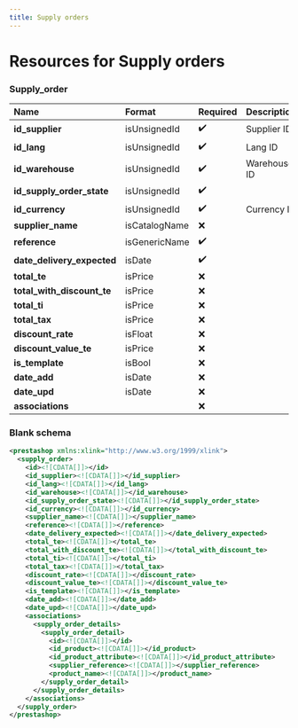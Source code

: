 ```yaml
---
title: Supply orders
---
```


# Resources for Supply orders

### Supply_order

|            Name            |    Format     | Required | Description  |
| :------------------------- | :------------ | :------- | :----------- |
| **id_supplier**            | isUnsignedId  | ✔️       | Supplier ID  |
| **id_lang**                | isUnsignedId  | ✔️       | Lang ID      |
| **id_warehouse**           | isUnsignedId  | ✔️       | Warehouse ID |
| **id_supply_order_state**  | isUnsignedId  | ✔️       |              |
| **id_currency**            | isUnsignedId  | ✔️       | Currency ID  |
| **supplier_name**          | isCatalogName | ❌        |              |
| **reference**              | isGenericName | ✔️       |              |
| **date_delivery_expected** | isDate        | ✔️       |              |
| **total_te**               | isPrice       | ❌        |              |
| **total_with_discount_te** | isPrice       | ❌        |              |
| **total_ti**               | isPrice       | ❌        |              |
| **total_tax**              | isPrice       | ❌        |              |
| **discount_rate**          | isFloat       | ❌        |              |
| **discount_value_te**      | isPrice       | ❌        |              |
| **is_template**            | isBool        | ❌        |              |
| **date_add**               | isDate        | ❌        |              |
| **date_upd**               | isDate        | ❌        |              |
| **associations**           |               | ❌        |              |


### Blank schema

```xml
<prestashop xmlns:xlink="http://www.w3.org/1999/xlink">
  <supply_order>
    <id><![CDATA[]]></id>
    <id_supplier><![CDATA[]]></id_supplier>
    <id_lang><![CDATA[]]></id_lang>
    <id_warehouse><![CDATA[]]></id_warehouse>
    <id_supply_order_state><![CDATA[]]></id_supply_order_state>
    <id_currency><![CDATA[]]></id_currency>
    <supplier_name><![CDATA[]]></supplier_name>
    <reference><![CDATA[]]></reference>
    <date_delivery_expected><![CDATA[]]></date_delivery_expected>
    <total_te><![CDATA[]]></total_te>
    <total_with_discount_te><![CDATA[]]></total_with_discount_te>
    <total_ti><![CDATA[]]></total_ti>
    <total_tax><![CDATA[]]></total_tax>
    <discount_rate><![CDATA[]]></discount_rate>
    <discount_value_te><![CDATA[]]></discount_value_te>
    <is_template><![CDATA[]]></is_template>
    <date_add><![CDATA[]]></date_add>
    <date_upd><![CDATA[]]></date_upd>
    <associations>
      <supply_order_details>
        <supply_order_detail>
          <id><![CDATA[]]></id>
          <id_product><![CDATA[]]></id_product>
          <id_product_attribute><![CDATA[]]></id_product_attribute>
          <supplier_reference><![CDATA[]]></supplier_reference>
          <product_name><![CDATA[]]></product_name>
        </supply_order_detail>
      </supply_order_details>
    </associations>
  </supply_order>
</prestashop>
```

